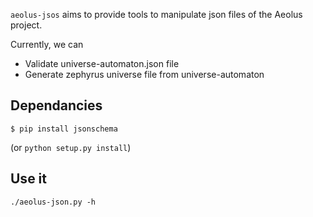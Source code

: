 `aeolus-jsos` aims to provide tools to manipulate json files of the
Aeolus project.

Currently, we can
- Validate universe-automaton.json file 
- Generate zephyrus universe file from universe-automaton


Dependancies
------------

`$ pip install jsonschema`

(or `python setup.py install`)


Use it
------

`./aeolus-json.py -h`


